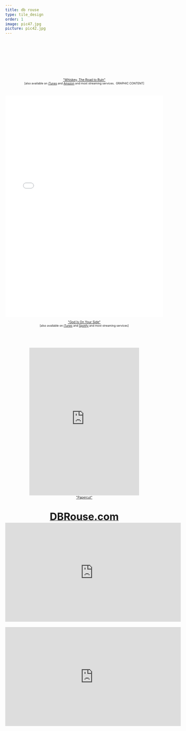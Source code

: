 ```yaml
---
title: db rouse
type: tile_design
order: 1
image: pic47.jpg
picture: pic42.jpg
---
```

<div dir="ltr" style="text-align: center;" trbidi="on">
<a alt="D.B. Rouse: Whiskey, The Road to Ruin" href="http://www.cdbaby.com/cd/dbrouse110" style="background-size: 100px , 100%; background: url(&quot;http://CDBaby.name/d/b/dbrouse110_small.jpg&quot;) 117px 9px no-repeat ,
 url(&quot;http://content.cdbaby.com/img/links/link-artwork-horz-light-buy-album.png&quot;) no-repeat; display: inline-block; height: 120px; width: 225px;" target="cdbaby" title="D.B. Rouse: Whiskey, The Road to Ruin"></a>



<br />
<div dir="ltr" style="text-align: left;" trbidi="on">
<div style="text-align: center;">
<div style="text-align: center;">
<span style="font-size: x-small;"><a href="http://www.cdbaby.com/cd/dbrouse1" target="_blank">"Whiskey, The Road to Ruin"</a></span></div>
<div style="text-align: center;">
<span style="font-size: xx-small;">[also available on&nbsp;<a href="https://itunes.apple.com/us/album/whiskey-the-road-to-ruin-single/id1209255940" target="_blank">iTunes</a>&nbsp;and&nbsp;<a href="https://www.amazon.com/Whiskey-Road-Ruin-Explicit/dp/B06X9MB87M/ref=sr_1_1?ie=UTF8&amp;qid=1488070165&amp;sr=8-1&amp;keywords=whiskey%2C+the+road+to+ruin" target="_blank">Amazon</a>&nbsp;and most streaming services. &nbsp;GRAPHIC CONTENT]</span></div>
<br />
<div style="text-align: center;">
<br /></div>
</div>
<div dir="ltr" style="text-align: center;" trbidi="on">
<div style="max-height: 785px; max-width: 600px; min-width: 300px;">
<div style="height: 0; overflow: hidden; padding-bottom: 100%; padding-top: 200px; position: relative;">
<iframe name="album" src="//widget.cdbaby.com/589856f6-15c4-45d6-88fc-8bd1c421e980/album/dark/opaque" style="border: 0px; height: 100%; left: 0px; position: absolute; text-align: center; top: 0px; width: 100%;"></iframe></div>
</div>
<div dir="ltr" style="text-align: center;" trbidi="on">
<div dir="ltr" style="text-align: center;" trbidi="on">
<div style="text-align: center;">
</div>
<div style="text-align: center;">
</div>
<div style="text-align: center;">
<div style="text-align: center;">
<div style="text-align: center;">
<span style="font-size: x-small;">

<a href="http://www.cdbaby.com/cd/dbrouse1" target="_blank">"God Is On Your Side"</a></span><br />
<span style="font-size: xx-small;">[also available on <a href="https://itunes.apple.com/us/album/god-is-on-your-side-single/id1085431506" target="_blank">iTunes</a> and <a href="https://play.spotify.com/album/0LnSndd9q6TZcS1NFlt7F5" target="_blank">Spotify</a> and most streaming services]</span></div>
</div>
<div style="text-align: center;">
<br />
<br />
<br /></div>
</div>
<div dir="ltr" style="text-align: center;" trbidi="on">
<div class="separator" style="clear: both; text-align: center;">
<span style="font-size: xx-small;"><iframe seamless="" src="https://bandcamp.com/EmbeddedPlayer/album=3976965623/size=large/bgcol=333333/linkcol=0f91ff/tracklist=false/track=3669357746/transparent=true/" style="border-width: 0px; height: 470px; width: 350px;"></iframe></span></div>
<div class="separator" style="clear: both; text-align: center;">
<span style="font-size: x-small;"><a href="http://thegoodchoices.bandcamp.com/track/papercut" target="_blank">"Papercut"</a></span></div>
<div class="separator" style="clear: both; text-align: center;">
<span style="font-size: x-small;"><br /></span></div>
<div style="text-align: center;">
<div style="text-align: center;">
<div style="text-align: center;">
</div>
<div style="text-align: center;">
<span style="font-size: x-small;"><br /></span></div>
<div style="text-align: center;">
<span style="font-size: x-small;"><br /></span></div>
<div style="text-align: center;">
<a href="http://dbrouse.com/" target="_blank"><span style="font-size: xx-large;"><b>DBRouse.com</b></span></a>
<br>

<iframe width="560" height="315" src="https://www.youtube.com/embed/YyQEhVuZC0g?rel=0" frameborder="0" allow="autoplay; encrypted-media" allowfullscreen></iframe>

<br>
<br>
<iframe width="560" height="315" src="https://www.youtube.com/embed/-EY5Q3i5zUs?rel=0" frameborder="0" allow="autoplay; encrypted-media" allowfullscreen></iframe>

<br>

<br>


</div>
</div>
</div>
</div>
</div>
</div>
